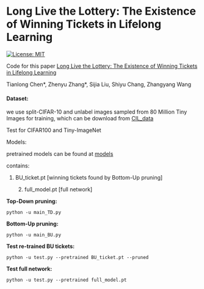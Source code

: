 # Long Live the Lottery: The Existence of Winning Tickets in Lifelong Learning

[![License: MIT](https://img.shields.io/badge/License-MIT-green.svg)](https://opensource.org/licenses/MIT)

Code for this paper [Long Live the Lottery: The Existence of Winning Tickets in Lifelong Learning](https://openreview.net/forum?id=LXMSvPmsm0g)

Tianlong Chen\*, Zhenyu Zhang\*, Sijia Liu, Shiyu Chang, Zhangyang Wang

#### Dataset:

we use split-CIFAR-10 and unlabel images sampled from 80 Million Tiny Images for training, which can be download from [CIL_data](https://www.dropbox.com/sh/hrugy5qb7y80tyl/AAB9THdb7-Kk_I-RIFsL_ywxa?dl=0) 

Test for CIFAR100 and Tiny-ImageNet

Models:

pretrained models can be found at [models](https://www.dropbox.com/sh/4jzu4g83wxn9tgb/AADlIQaAAqTR6MpYj6F1bE23a?dl=0)

contains: 

1. BU_ticket.pt [winning tickets found by Bottom-Up pruning]

 	2. full_model.pt [full network]



**Top-Down pruning:**

```
python -u main_TD.py
```

**Bottom-Up pruning:**

```
python -u main_BU.py
```

**Test re-trained BU tickets:**

```
python -u test.py --pretrained BU_ticket.pt --pruned
```

**Test full network:**

```
python -u test.py --pretrained full_model.pt
```

